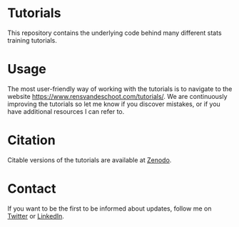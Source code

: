 # Tutorials

This repository contains the underlying code behind many different stats training tutorials.

# Usage

The most user-friendly way of working with the tutorials is to navigate to the website https://www.rensvandeschoot.com/tutorials/. 
We are continuously improving the tutorials so let me know if you discover mistakes, or if you have additional resources I can refer to. 


# Citation

Citable versions of the tutorials are available at [Zenodo](https://zenodo.org/communities/stats_training). 


# Contact

If you want to be the first to be informed about updates, follow me on [Twitter](https://twitter.com/RensvdSchoot) or [LinkedIn](https://www.linkedin.com/in/rensvandeschoot/).

